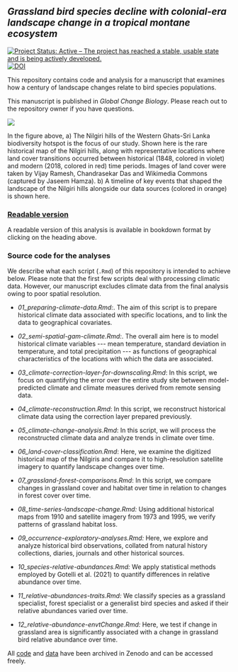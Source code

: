 ## *Grassland bird species decline with colonial-era landscape change in a tropical montane ecosystem*

<!-- badges: start -->

[![Project Status: Active – The project has reached a stable, usable state and is being actively developed.](https://www.repostatus.org/badges/latest/active.svg)](https://www.repostatus.org/#active) <!-- badges: end --> [![DOI](https://zenodo.org/badge/DOI/10.5281/zenodo.15831546.svg)](https://doi.org/10.5281/zenodo.15831546)

This repository contains code and analysis for a manuscript that examines how a century of landscape changes relate to bird species populations.

This manuscript is published in *Global Change Biology*. Please reach out to the repository owner if you have questions.

![](figs/figure1.png)  

In the figure above, a) The Nilgiri hills of the Western Ghats-Sri Lanka biodiversity hotspot is the focus of our study. Shown here is the rare historical map of the Nilgiri hills, along with representative locations where land cover transitions occurred between historical (1848, colored in violet) and modern (2018, colored in red) time periods. Images of land cover were taken by Vijay Ramesh, Chandrasekar Das and Wikimedia Commons (captured by Jaseem Hamza). b) A timeline of key events that shaped the landscape of the Nilgiri hills alongside our data sources (colored in orange) is shown here.

### [Readable version](https://vjjan91.github.io/nilgiris-resurvey-project/)

A readable version of this analysis is available in bookdown format by clicking on the heading above.

### Source code for the analyses

We describe what each script (`.Rmd`) of this repository is intended to achieve below. Please note that the first few scripts deal with processing climatic data. However, our manuscript excludes climate data from the final analysis owing to poor spatial resolution.

-   *01_preparing-climate-data.Rmd:*. The aim of this script is to prepare historical climate data associated with specific locations, and to link the data to geographical covariates.

-   *02_semi-spatial-gam-climate.Rmd:*. The overall aim here is to model historical climate variables --- mean temperature, standard deviation in temperature, and total precipitation --- as functions of geographical characteristics of the locations with which the data are associated.

-   *03_climate-correction-layer-for-downscaling.Rmd*: In this script, we focus on quantifying the error over the entire study site between model-predicted climate and climate measures derived from remote sensing data.

-   *04_climate-reconstruction.Rmd*: In this script, we reconstruct historical climate data using the correction layer prepared previously.

-   *05_climate-change-analysis.Rmd*: In this script, we will process the reconstructed climate data and analyze trends in climate over time.

-   *06_land-cover-classification.Rmd*: Here, we examine the digitized historical map of the Nilgiris and compare it to high-resolution satellite imagery to quantify landscape changes over time.

-   *07_grassland-forest-comparisons.Rmd*: In this script, we compare changes in grassland cover and habitat over time in relation to changes in forest cover over time.

-   *08_time-series-landscape-change.Rmd:* Using additional historical maps from 1910 and satellite imagery from 1973 and 1995, we verify patterns of grassland habitat loss.

-   *09_occurrence-exploratory-analyses.Rmd:* Here, we explore and analyze historical bird observations, collated from natural history collections, diaries, journals and other historical sources.

-   *10_species-relative-abundances.Rmd:* We apply statistical methods employed by Gotelli et al. (2021) to quantify differences in relative abundance over time.

-   *11_relative-abundances-traits.Rmd:* We classify species as a grassland specialist, forest specialist or a generalist bird species and asked if their relative abundances varied over time.

-   *12_relative-abundance-envtChange.Rmd:* Here, we test if change in grassland area is significantly associated with a change in grassland bird relative abundance over time.

All [code](https://zenodo.org/records/15831546) and [data](https://doi.org/10.5281/zenodo.15831614) have been archived in Zenodo and can be accessed freely.
